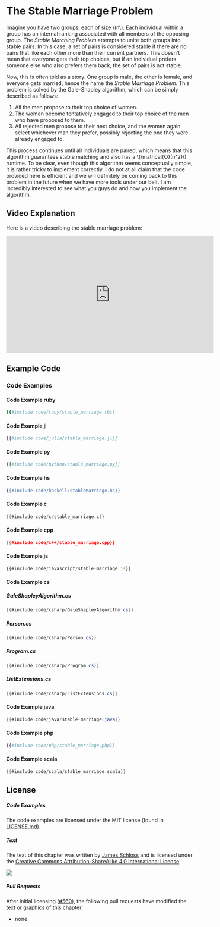 # The Stable Marriage Problem
Imagine you have two groups, each of size \\(n\\).
Each individual within a group has an internal ranking associated with all members of the opposing group.
The *Stable Matching Problem* attempts to unite both groups into stable pairs.
In this case, a set of pairs is considered stable if there are no pairs that like each other more than their current partners.
This doesn't mean that everyone gets their top choices, but if an individual prefers someone else who also prefers them back, the set of pairs is not stable.

Now, this is often told as a story.
One group is male, the other is female, and everyone gets married, hence the name the *Stable Marriage Problem*.
This problem is solved by the Gale-Shapley algorithm, which can be simply described as follows:

1. All the men propose to their top choice of women.
2. The women become tentatively engaged to their top choice of the men who have proposed to them.
3. All rejected men propose to their next choice, and the women again select whichever man they prefer, possibly rejecting the one they were already engaged to.

This process continues until all individuals are paired, which means that this algorithm guarantees stable matching and also has a \\(\mathcal{O}(n^2)\\) runtime.
To be clear, even though this algorithm seems conceptually simple, it is rather tricky to implement correctly.
I do not at all claim that the code provided here is efficient and we will definitely be coming back to this problem in the future when we have more tools under our belt.
I am incredibly interested to see what you guys do and how you implement the algorithm.

## Video Explanation

Here is a video describing the stable marriage problem:

<div style="text-align:center">
<iframe width="560" height="315" src="https://www.youtube.com/embed/A7xRZQAQU8s" frameborder="0" allow="accelerometer; autoplay; encrypted-media; gyroscope; picture-in-picture" allowfullscreen></iframe>
</div>

## Example Code

### Code Examples

#### Code Example ruby

```ruby
{{#include code/ruby/stable_marriage.rb}}
```

#### Code Example jl

```julia
{{#include code/julia/stable_marriage.jl}}
```

#### Code Example py

```python
{{#include code/python/stable_marriage.py}}
```

#### Code Example hs

```haskell
{{#include code/haskell/stableMarriage.hs}}
```

#### Code Example c

```c
{{#include code/c/stable_marriage.c}}
```

#### Code Example cpp

```cpp
{{#include code/c++/stable_marriage.cpp}}
```

#### Code Example js

```javascript
{{#include code/javascript/stable-marriage.js}}
```

#### Code Example cs

##### GaleShapleyAlgorithm.cs

```csharp
{{#include code/csharp/GaleShapleyAlgorithm.cs}}
```

##### Person.cs

```csharp
{{#include code/csharp/Person.cs}}
```

##### Program.cs

```csharp
{{#include code/csharp/Program.cs}}
```

##### ListExtensions.cs

```csharp
{{#include code/csharp/ListExtensions.cs}}
```

#### Code Example java

```java
{{#include code/java/stable-marriage.java}}
```

#### Code Example php

```php
{{#include code/php/stable_marriage.php}}
```

#### Code Example scala

```scala
{{#include code/scala/stable_marriage.scala}}
```

<script>
MathJax.Hub.Queue(["Typeset",MathJax.Hub]);
</script>

## License

##### Code Examples

The code examples are licensed under the MIT license (found in [LICENSE.md](https://github.com/algorithm-archivists/algorithm-archive/blob/master/LICENSE.md)).

##### Text

The text of this chapter was written by [James Schloss](https://github.com/leios) and is licensed under the [Creative Commons Attribution-ShareAlike 4.0 International License](https://creativecommons.org/licenses/by-sa/4.0/legalcode).

[<p><img  class="center" src="../cc/CC-BY-SA_icon.svg" /></p>](https://creativecommons.org/licenses/by-sa/4.0/)

##### Pull Requests

After initial licensing ([#560](https://github.com/algorithm-archivists/algorithm-archive/pull/560)), the following pull requests have modified the text or graphics of this chapter:
- none
